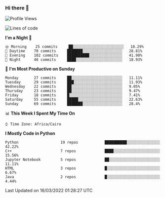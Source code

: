 ### Hi there 👋

<!--
**AMR-KELEG/AMR-KELEG** is a ✨ _special_ ✨ repository because its `README.md` (this file) appears on your GitHub profile.

Here are some ideas to get you started:

- 🔭 I’m currently working on ...
- 🌱 I’m currently learning ...
- 👯 I’m looking to collaborate on ...
- 🤔 I’m looking for help with ...
- 💬 Ask me about ...
- 📫 How to reach me: ...
- 😄 Pronouns: ...
- ⚡ Fun fact: ...
-->

<!--START_SECTION:waka-->
![Profile Views](http://img.shields.io/badge/Profile%20Views-1-blue)

![Lines of code](https://img.shields.io/badge/From%20Hello%20World%20I%27ve%20Written-2%20Million%20lines%20of%20code-blue)

**I'm a Night 🦉** 

```text
🌞 Morning    25 commits     ██░░░░░░░░░░░░░░░░░░░░░░░   10.29% 
🌆 Daytime    70 commits     ███████░░░░░░░░░░░░░░░░░░   28.81% 
🌃 Evening    102 commits    ██████████░░░░░░░░░░░░░░░   41.98% 
🌙 Night      46 commits     ████░░░░░░░░░░░░░░░░░░░░░   18.93%

```
📅 **I'm Most Productive on Sunday** 

```text
Monday       27 commits     ██░░░░░░░░░░░░░░░░░░░░░░░   11.11% 
Tuesday      29 commits     ███░░░░░░░░░░░░░░░░░░░░░░   11.93% 
Wednesday    22 commits     ██░░░░░░░░░░░░░░░░░░░░░░░   9.05% 
Thursday     23 commits     ██░░░░░░░░░░░░░░░░░░░░░░░   9.47% 
Friday       18 commits     █░░░░░░░░░░░░░░░░░░░░░░░░   7.41% 
Saturday     55 commits     █████░░░░░░░░░░░░░░░░░░░░   22.63% 
Sunday       69 commits     ███████░░░░░░░░░░░░░░░░░░   28.4%

```


📊 **This Week I Spent My Time On** 

```text
⌚︎ Time Zone: Africa/Cairo

```

**I Mostly Code in Python** 

```text
Python                   19 repos            ██████████░░░░░░░░░░░░░░░   42.22% 
C++                      7 repos             ████░░░░░░░░░░░░░░░░░░░░░   15.56% 
Jupyter Notebook         5 repos             ██░░░░░░░░░░░░░░░░░░░░░░░   11.11% 
HTML                     3 repos             █░░░░░░░░░░░░░░░░░░░░░░░░   6.67% 
Java                     2 repos             █░░░░░░░░░░░░░░░░░░░░░░░░   4.44%

```



 Last Updated on 16/03/2022 01:28:27 UTC
<!--END_SECTION:waka-->
